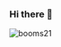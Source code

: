 ### Hi there 👋

![booms21](https://github-readme-stats.vercel.app/api?username=kyrie96521&show_icons=true&include_all_commits=true?count_private=true?include_all_commits=true&theme=vue)
